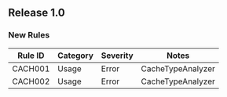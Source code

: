 ## Release 1.0

### New Rules

Rule ID | Category | Severity | Notes
--------|----------|----------|-------
CACH001 | Usage | Error    | CacheTypeAnalyzer
CACH002 | Usage | Error    | CacheTypeAnalyzer

